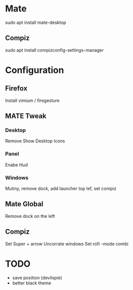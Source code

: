 # Mate
sudo apt install mate-desktop

## Compiz
sudo apt install compizconfig-settings-manager 


# Configuration
## Firefox
Install vimium / firegesture

## MATE Tweak
### Desktop 
Remove Show Desktop Icons

### Panel
Enabe Hud

### Windows
Mutiny, remove dock, add launcher top lef, set compiz

## Mate Global
Remove dock on the left

## Compiz
Set Super + arrow
Uncorrate windows
Set rofi -mode combi


# TODO
* save position (devilspie)
* better black theme






